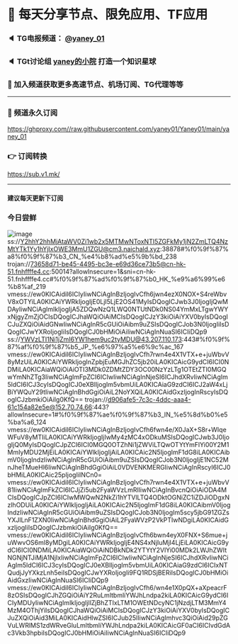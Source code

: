 # 🚀 每天分享节点、限免应用、TF应用
### 🔈 TG电报频道： [@yaney_01](https://t.me/yaney_01) 
### 🔈 TGt讨论组 [yaney的小院](https://t.me/yaneyoo) 打造一个知识星球
### 🔔 加入频道获取更多高速节点、机场订阅、TG代理等等  
***
### 🔗  频道永久订阅
   https://ghproxy.com//raw.githubusercontent.com/yaney01/Yaney01/main/yaney_01
### 👉  订阅转换
   https://sub.v1.mk/
***
#### 建议每天更新下订阅
### 今日尝鲜
![image](https://user-images.githubusercontent.com/53202722/229957237-dba365fa-ab53-48e2-b285-ba93e02ec03f.png)
ss://Y2hhY2hhMjAtaWV0Zi1wb2x5MTMwNToxNTI5ZGFkMy1jN2ZmLTQ4NzMtYTk1Yy1hYjIxOWE3MmU1ZGU@cm3.naichald.xyz:38878#%f0%9f%87%a8%f0%9f%87%b3_CN_%e4%b8%ad%e5%9b%bd_238
trojan://73658d71-be45-4495-bc3e-e69d36ce73b5@cn-hk-51.fnhffffe4.cc:50014?allowInsecure=1&sni=cn-hk-51.fnhffffe4.cc#%f0%9f%87%ad%f0%9f%87%b0_HK_%e9%a6%99%e6%b8%af_219
vmess://ew0KICAidiI6ICIyIiwNCiAgInBzIjogIvCfh6jwn4ezX0NOX+S4reWbvV8xOTYiLA0KICAiYWRkIjogIjE0LjI5LjE2OS41MyIsDQogICJwb3J0IjogIjQwMDAyIiwNCiAgImlkIjogIjA5ZDQwNzQ1LWQ0NTUtNDk0NS04YmMxLTgwYWYxNjgyZmZjOCIsDQogICJhaWQiOiAiMCIsDQogICJzY3kiOiAiYXV0byIsDQogICJuZXQiOiAidGNwIiwNCiAgInR5cGUiOiAibm9uZSIsDQogICJob3N0IjogIiIsDQogICJwYXRoIjogIiIsDQogICJ0bHMiOiAiIiwNCiAgInNuaSI6ICIiDQp9
ss://YWVzLTI1Ni1jZmI6YW1hem9uc2tyMDU@43.207.110.173:443#%f0%9f%87%af%f0%9f%87%b5_JP_%e6%97%a5%e6%9c%ac_167
vmess://ew0KICAidiI6ICIyIiwNCiAgInBzIjogIvCfh7rwn4e4X1VTX+e+juWbvV8yMzUiLA0KICAiYWRkIjogInZpbjEuMGJhZC5jb20iLA0KICAicG9ydCI6ICI0NDMiLA0KICAiaWQiOiAiOTI3MDk0ZDMtZDY3OC00NzYzLTg1OTEtZTI0MGQwYmNhZTg3IiwNCiAgImFpZCI6ICIwIiwNCiAgInNjeSI6ICJhdXRvIiwNCiAgIm5ldCI6ICJ3cyIsDQogICJ0eXBlIjogIm5vbmUiLA0KICAiaG9zdCI6ICJ2aW4xLjBiYWQuY29tIiwNCiAgInBhdGgiOiAiL2NoYXQiLA0KICAidGxzIjogInRscyIsDQogICJzbmkiOiAiIg0KfQ==
trojan://d906afe5-7c3c-4ddc-aaa4-61c154a82e5e@152.70.74.66:443?allowInsecure=1#%f0%9f%87%ae%f0%9f%87%b3_IN_%e5%8d%b0%e5%ba%a6_124
vmess://ew0KICAidiI6ICIyIiwNCiAgInBzIjogIvCfh6fwn4e/X0JaX+S8r+WIqeWFuV8yMTIiLA0KICAiYWRkIjogIjIwMy4zMC4xODkuMSIsDQogICJwb3J0IjogIjQ0MyIsDQogICJpZCI6ICI0MGQ0OTZhNi1jZWViLTQwOTYtYmFlYi00Y2M1MmIyMDU2MjEiLA0KICAiYWlkIjogIjAiLA0KICAic2N5IjogImF1dG8iLA0KICAibmV0IjogIndzIiwNCiAgInR5cGUiOiAibm9uZSIsDQogICJob3N0IjogIjE1NC52MnJheTMueHl6IiwNCiAgInBhdGgiOiAiL0VDVENKMERGIiwNCiAgInRscyI6ICJ0bHMiLA0KICAic25pIjogIiINCn0=
vmess://ew0KICAidiI6ICIyIiwNCiAgInBzIjogIvCfh7rwn4e4X1VTX+e+juWbvV81IiwNCiAgImFkZCI6ICJjZi5ub2FyaWVzLmRlIiwNCiAgInBvcnQiOiAiODA4MCIsDQogICJpZCI6ICIwMWQwN2NkZi1hYTVlLTQ4ODktOGNiZC1iZDJiODgxNzlhODUiLA0KICAiYWlkIjogIjAiLA0KICAic2N5IjogImF1dG8iLA0KICAibmV0IjogIndzIiwNCiAgInR5cGUiOiAibm9uZSIsDQogICJob3N0IjogIm5scy5jbG91ZGZsYXJlLnF1ZXN0IiwNCiAgInBhdGgiOiAiL2FyaWVzP2VkPTIwNDgiLA0KICAidGxzIjogIiIsDQogICJzbmkiOiAiIg0KfQ==
vmess://ew0KICAidiI6ICIyIiwNCiAgInBzIjogIvCfh6bwn4eyX0FNX+S6mue+juWwvOS6ml8yMDgiLA0KICAiYWRkIjogIjE4NS4xNjIuMjI4LjEiLA0KICAicG9ydCI6ICI0NDMiLA0KICAiaWQiOiAiNDBkNDk2YTYtY2VlYi00MDk2LWJhZWItNGNjNTJiMjA1NjIxIiwNCiAgImFpZCI6ICIwIiwNCiAgInNjeSI6ICJhdXRvIiwNCiAgIm5ldCI6ICJ3cyIsDQogICJ0eXBlIjogIm5vbmUiLA0KICAiaG9zdCI6ICIxNTQudjJyYXkzLnh5eiIsDQogICJwYXRoIjogIi9FQ1RDSjBERiIsDQogICJ0bHMiOiAidGxzIiwNCiAgInNuaSI6ICIiDQp9
vmess://ew0KICAidiI6ICIyIiwNCiAgInBzIjogIvCfh6/wn4e1X0pQX+aXpeacrF8zOSIsDQogICJhZGQiOiAiY2RuLmltbmliYWJhLndpa2kiLA0KICAicG9ydCI6ICIyMDUyIiwNCiAgImlkIjogIjllZjBhZTIxLTM1OWEtNDcyNC1jNzdjLTM3MmY4MzM4OThjYiIsDQogICJhaWQiOiAiMCIsDQogICJzY3kiOiAiYXV0byIsDQogICJuZXQiOiAid3MiLA0KICAidHlwZSI6ICJub25lIiwNCiAgImhvc3QiOiAid29pZGVuLWRlMS1zdWRveGluLmltbmliYWJhLndpa2kiLA0KICAicGF0aCI6ICIvdGdAc3Vkb3hpbiIsDQogICJ0bHMiOiAiIiwNCiAgInNuaSI6ICIiDQp9
